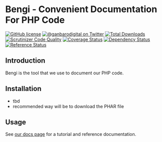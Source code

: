 # Bengi - Convenient Documentation For PHP Code

[![GitHub license](https://img.shields.io/badge/license-New%20BSD-blue.svg)](https://raw.githubusercontent.com/ganbarodigital/bengi/develop/LICENSE.md)
[![@ganbarodigital on Twitter](http://img.shields.io/badge/twitter-%40ganbarodigital-blue.svg?style=flat)](https://twitter.com/ganbarodigital)
[![Total Downloads](https://img.shields.io/packagist/dt/ganbarodigital/bengi.svg?style=flat)](https://packagist.org/packages/ganbarodigital/bengi)
[![Scrutinizer Code Quality](https://scrutinizer-ci.com/g/ganbarodigital/bengi/badges/quality-score.png?b=master)](https://scrutinizer-ci.com/g/ganbarodigital/bengi/?branch=master)
[![Coverage Status](https://coveralls.io/repos/ganbarodigital/bengi/badge.svg)](https://coveralls.io/r/ganbarodigital/pbengi)
[![Dependency Status](https://www.versioneye.com/php/ganbarodigital:bengi/dev-master/badge.svg)](https://www.versioneye.com/php/ganbarodigital:bengi/dev-master)
[![Reference Status](https://www.versioneye.com/php/ganbarodigital:bengi/reference_badge.svg?style=flat)](https://www.versioneye.com/php/ganbarodigital:bengi/references)

## Introduction

Bengi is the tool that we use to document our PHP code.

## Installation

- tbd
- recommended way will be to download the PHAR file

## Usage

See [our docs page](http://ganbarodigital.github.io/bengi) for a tutorial and reference documentation.
